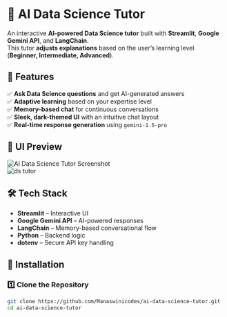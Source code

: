 # 🧠 AI Data Science Tutor  

An interactive **AI-powered Data Science tutor** built with **Streamlit**, **Google Gemini API**, and **LangChain**.  
This tutor **adjusts explanations** based on the user’s learning level (**Beginner, Intermediate, Advanced**).  

## 🚀 Features  
✅ **Ask Data Science questions** and get AI-generated answers  
✅ **Adaptive learning** based on your expertise level  
✅ **Memory-based chat** for continuous conversations  
✅ **Sleek, dark-themed UI** with an intuitive chat layout  
✅ **Real-time response generation** using `gemini-1.5-pro`  

## 🎨 UI Preview  
![AI Data Science Tutor Screenshot](preview.png)  
![ds tutor](https://github.com/user-attachments/assets/97bc460b-5bb9-44b7-b7bf-4cbf01330328)


## 🛠 Tech Stack  
- **Streamlit** – Interactive UI  
- **Google Gemini API** – AI-powered responses  
- **LangChain** – Memory-based conversational flow  
- **Python** – Backend logic  
- **dotenv** – Secure API key handling  

## 🔧 Installation  

### 1️⃣ Clone the Repository  
```sh
git clone https://github.com/Manaswinicodes/ai-data-science-tutor.git
cd ai-data-science-tutor
